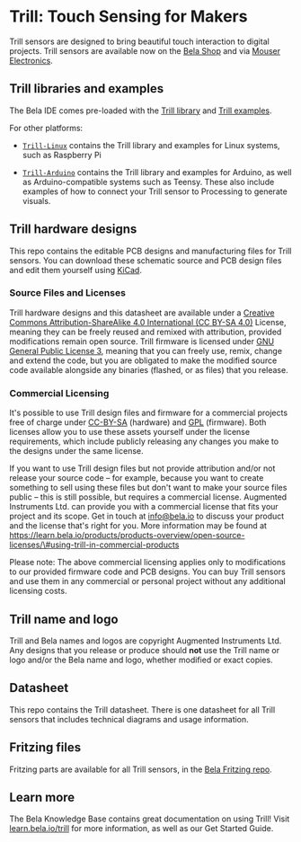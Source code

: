 # Trill: Touch Sensing for Makers

Trill sensors are designed to bring beautiful touch interaction to digital projects. Trill sensors are available now on the [Bela Shop](https://shop.bela.io/collections/trill) and via [Mouser Electronics](https://www.mouser.it/c/sensors/sensor-development-tools/?m=Bela).

## Trill libraries and examples

The Bela IDE comes pre-loaded with the [Trill library](https://github.com/BelaPlatform/Bela/tree/master/libraries/Trill) and [Trill examples](https://github.com/BelaPlatform/Bela/tree/master/examples/Trill).

For other platforms:

- [`Trill-Linux`](https://github.com/BelaPlatform/Trill-Linux) contains the Trill library and examples for Linux systems, such as Raspberry Pi

- [`Trill-Arduino`](https://github.com/BelaPlatform/Trill-Arduino) contains the Trill library and examples for Arduino, as well as Arduino-compatible systems such as Teensy. These also include examples of how to connect your Trill sensor to Processing to generate visuals.

## Trill hardware designs

This repo contains the editable PCB designs and manufacturing files for Trill sensors. You can download these schematic source and PCB design files and edit them yourself using [KiCad](https://www.kicad.org/).

### Source Files and Licenses

Trill hardware designs and this datasheet are available under a [Creative Commons Attribution-ShareAlike 4.0 International (CC BY-SA 4.0)](http://creativecommons.org/licenses/by-sa/4.0/) License, meaning they can be freely reused and remixed with attribution, provided modifications remain open source. Trill firmware is licensed under [GNU General Public License 3](https://www.gnu.org/licenses/gpl-3.0.html), meaning that you can freely use, remix, change and extend the code, but you are obligated to make the modified source code available alongside any binaries (flashed, or as files) that you release.

### Commercial Licensing

It's possible to use Trill design files and firmware for a commercial projects free of charge under [CC-BY-SA](http://creativecommons.org/licenses/by-sa/4.0/) (hardware) and [GPL](https://www.gnu.org/licenses/gpl-3.0.en.html) (firmware). Both licenses allow you to use these assets yourself under the license requirements, which include publicly releasing any changes you make to the designs under the same license.

If you want to use Trill design files but not provide attribution and/or not release your source code – for example, because you want to create something to sell using these files but don't want to make your source files public – this is still possible, but requires a commercial license. Augmented Instruments Ltd. can provide you with a commercial license that fits your project and its scope. Get in touch at info@bela.io to discuss your product and the license that's right for you. More information may be found at https://learn.bela.io/products/products-overview/open-source-licenses/\#using-trill-in-commercial-products

Please note: The above commercial licensing applies only to modifications to our provided firmware code and PCB designs. You can buy Trill sensors and use them in any commercial or personal project without any additional licensing costs.

## Trill name and logo 

Trill and Bela names and logos are copyright Augmented Instruments Ltd. Any  designs that you release or produce should **not** use the Trill name or logo and/or the Bela name and logo, whether modified or exact copies.

## Datasheet

This repo contains the Trill datasheet. There is one datasheet for all Trill sensors that includes technical diagrams and usage information. 

## Fritzing files

Fritzing parts are available for all Trill sensors, in the [Bela Fritzing repo](https://github.com/belaplatform/fritzing).

## Learn more

The Bela Knowledge Base contains great documentation on using Trill! Visit [learn.bela.io/trill](https://learn.bela.io/trill) for more information, as well as our Get Started Guide.
